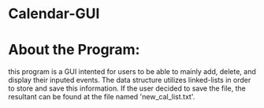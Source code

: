 # Calendar-GUI
# About the Program:
this program is a GUI intented for users to be able to mainly add, delete, and display their inputed events. The data structure utilizes linked-lists in order to store and save this information. If the user decided to save the file, the resultant can be found at the file named 'new_cal_list.txt'.
